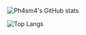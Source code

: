 ![Ph4sm4's GitHub stats](https://github-readme-stats.vercel.app/api?username=Ph4sm4&show_icons=true&theme=tokyonight&include_all_commits=true&custom_title=Ph4sm4's%20Github%20Stats)

![Top Langs](https://github-readme-stats.vercel.app/api/top-langs/?username=Ph4sm4&theme=tokyonight)
